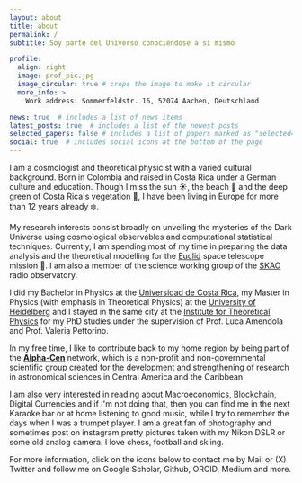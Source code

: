 ```yaml
---
layout: about
title: about
permalink: /
subtitle: Soy parte del Universo conociéndose a si mismo

profile:
  align: right
  image: prof_pic.jpg
  image_circular: true # crops the image to make it circular
  more_info: >
    Work address: Sommerfeldstr. 16, 52074 Aachen, Deutschland

news: true  # includes a list of news items
latest_posts: true  # includes a list of the newest posts
selected_papers: false # includes a list of papers marked as "selected={true}"
social: true  # includes social icons at the bottom of the page
---
```


I am a cosmologist and theoretical physicist with a varied cultural background. Born in Colombia and raised in Costa Rica under a German culture and education.
Though I miss the sun :sunny:, the beach :palm_tree: and the deep green of Costa Rica's vegetation :turtle:, I have been living in Europe for more than 12 years already :snowflake:.

My research interests consist broadly on unveiling the mysteries of the Dark Universe using cosmological observables and computational statistical techniques. Currently, I am spending most of my time in preparing the data analysis and the theoretical modelling for the [Euclid](https://www.euclid-ec.org/) space telescope mission :rocket:. I am also a member of the science working group of the [SKAO](https://www.skao.int/en/news) radio observatory.

I did my Bachelor in Physics at the [Universidad de Costa Rica](https://www.ucr.ac.cr), my Master in Physics (with emphasis in Theoretical Physics) at the [University of Heidelberg](https://www.uni-heidelberg.de/en) and I stayed in the same city at the [Institute for Theoretical Physics](https://www.thphys.uni-heidelberg.de/) for my PhD studies under the supervision of Prof. Luca Amendola and Prof. Valeria Pettorino.

In my free time, I like to contribute back to my home region by being part of the [**Alpha-Cen**](https://astro.alphacen.org/en/) network, which is a non-profit and non-governmental scientific group created for the development and strengthening of research in astronomical sciences in Central America and the Caribbean. 

I am also very interested in reading about Macroeconomics, Blockchain, Digital Currencies and if I'm not doing that, then you can find me in the next Karaoke bar or at home listening to good music, while I try to remember the days when I was a trumpet player. I am a great fan of photography and sometimes post on instagram pretty pictures taken with my Nikon DSLR or some old analog camera.
I love chess, football and skiing.

For more information, click on the icons below to contact me by Mail or (X) Twitter and follow me on Google Scholar, Github, ORCID, Medium and more.